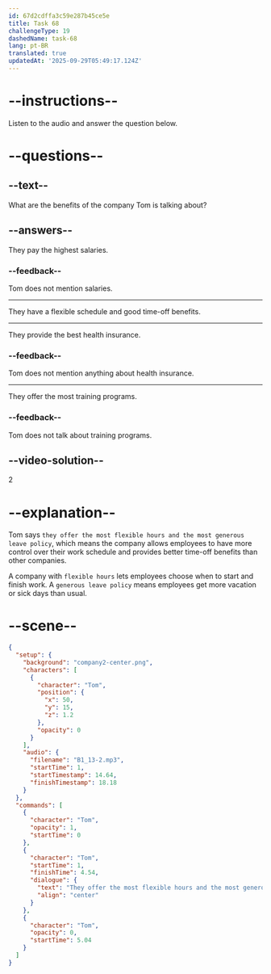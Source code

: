 ```yaml
---
id: 67d2cdffa3c59e287b45ce5e
title: Task 68
challengeType: 19
dashedName: task-68
lang: pt-BR
translated: true
updatedAt: '2025-09-29T05:49:17.124Z'
---
```


<!-- (Audio) Tom: They offer the most flexible hours and the most generous leave policy. -->

# --instructions--

Listen to the audio and answer the question below.

# --questions--

## --text--

What are the benefits of the company Tom is talking about?  

## --answers--

They pay the highest salaries.  

### --feedback--

Tom does not mention salaries. 

---

They have a flexible schedule and good time-off benefits.  

---

They provide the best health insurance.  

### --feedback--

Tom does not mention anything about health insurance.  

---

They offer the most training programs.  

### --feedback--

Tom does not talk about training programs.

## --video-solution--

2  

# --explanation--

Tom says `they offer the most flexible hours and the most generous leave policy`, which means the company allows employees to have more control over their work schedule and provides better time-off benefits than other companies.  

A company with `flexible hours` lets employees choose when to start and finish work. A `generous leave policy` means employees get more vacation or sick days than usual.  

# --scene--

```json
{
  "setup": {
    "background": "company2-center.png",
    "characters": [
      {
        "character": "Tom",
        "position": {
          "x": 50,
          "y": 15,
          "z": 1.2
        },
        "opacity": 0
      }
    ],
    "audio": {
      "filename": "B1_13-2.mp3",
      "startTime": 1,
      "startTimestamp": 14.64,
      "finishTimestamp": 18.18
    }
  },
  "commands": [
    {
      "character": "Tom",
      "opacity": 1,
      "startTime": 0
    },
    {
      "character": "Tom",
      "startTime": 1,
      "finishTime": 4.54,
      "dialogue": {
        "text": "They offer the most flexible hours and the most generous leave policy.",
        "align": "center"
      }
    },
    {
      "character": "Tom",
      "opacity": 0,
      "startTime": 5.04
    }
  ]
}
```
